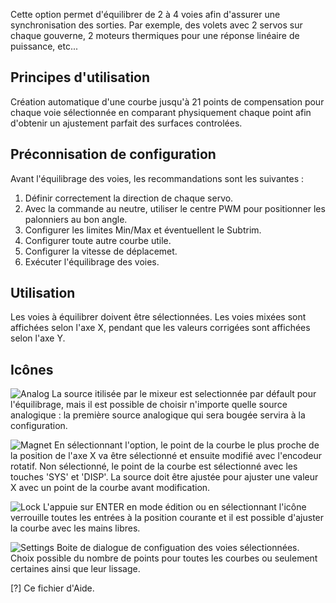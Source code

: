 Cette option permet d'équilibrer de 2 à 4 voies afin d'assurer une synchronisation des sorties. Par exemple, des volets avec 2 servos sur chaque gouverne, 2 moteurs thermiques pour une réponse linéaire de puissance, etc...

## Principes d'utilisation
Création automatique d'une courbe jusqu'à 21 points de compensation pour chaque voie sélectionnée en comparant physiquement chaque point afin d'obtenir un ajustement parfait des surfaces controlées.

## Préconnisation de configuration 
Avant l'équilibrage des voies, les recommandations sont les suivantes : 
1. Définir correctement la direction de chaque servo.
2. Avec la commande au neutre, utiliser le centre PWM pour positionner les palonniers au bon angle.
3. Configurer les limites Min/Max et éventuellent le Subtrim.
4. Configurer toute autre courbe utile.
5. Configurer la vitesse de déplacemet.
6. Exécuter l'équilibrage des voies.

## Utilisation
Les voies à équilibrer doivent  être sélectionnées.  Les voies mixées sont affichées selon l'axe X, pendant que les valeurs corrigées sont affichées selon l'axe Y.

## Icônes
![Analog](/bitmaps/system/icon_analog.png) La source itilisée par le mixeur est selectionnée par défault pour l'équilibrage, mais il est possible de choisir n'importe quelle source analogique : la première source analogique qui sera bougée servira à la configuration.

![Magnet](/bitmaps/system/icon_magnet.png) En sélectionnant l'option, le point de la courbe le plus proche de la position de l'axe X va être sélectionné et ensuite modifié avec l'encodeur rotatif. Non sélectionné, le point de la courbe est sélectionné avec les touches 'SYS' et 'DISP'. La source doit être ajustée pour ajuster une valeur X avec un point de la courbe avant modification.

![Lock](/bitmaps/system/icon_lock.png) L'appuie sur ENTER en mode édition ou en sélectionnant l'icône verrouille toutes les entrées à la position courante et il est possible d'ajuster la courbe avec les mains libres.

![Settings](/bitmaps/system/icon_system.png) Boite de dialogue de configuation des voies sélectionnées. Choix possible du nombre de points pour toutes les courbes ou seulement certaines ainsi que leur lissage.

[?] Ce fichier d'Aide.